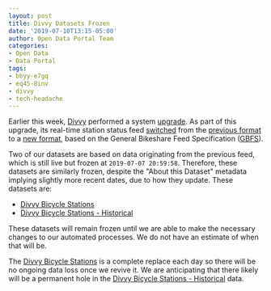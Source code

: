 ```yaml
---
layout: post
title: Divvy Datasets Frozen
date: '2019-07-10T13:15-05:00'
author: Open Data Portal Team
categories:
- Open Data
- Data Portal
tags:
- bbyy-e7gq
- eq45-8inv
- divvy
- tech-headache
---
```

Earlier this week, [Divvy](https://www.divvybikes.com) performed a system [upgrade](https://www.divvybikes.com/blog/downtime-for-divvy-upgrades). As part of this upgrade, its real-time station status feed [switched](https://www.divvybikes.com/system-data) from the [previous format](http://feeds.divvybikes.com/stations/stations.json) to a [new format](https://gbfs.divvybikes.com/gbfs/gbfs.json), based on the General Bikeshare Feed Specification ([GBFS](https://github.com/NABSA/gbfs)).

Two of our datasets are based on data originating from the previous feed, which is still live but frozen at `2019-07-07 20:59:58`. Therefore, these datasets are similarly frozen, despite the "About this Dataset" metadata implying slightly more recent dates, due to how they update. These datasets are:

* [Divvy Bicycle Stations](https://data.cityofchicago.org/d/bbyy-e7gq)
* [Divvy Bicycle Stations - Historical](https://data.cityofchicago.org/d/eq45-8inv)

These datasets will remain frozen until we are able to make the necessary changes to our automated processes. We do not have an estimate of when that will be.

The [Divvy Bicycle Stations](https://data.cityofchicago.org/d/bbyy-e7gq) is a complete replace each day so there will be no ongoing data loss once we revive it. We are anticipating that there likely will be a permanent hole in the [Divvy Bicycle Stations - Historical](https://data.cityofchicago.org/d/eq45-8inv) data.
